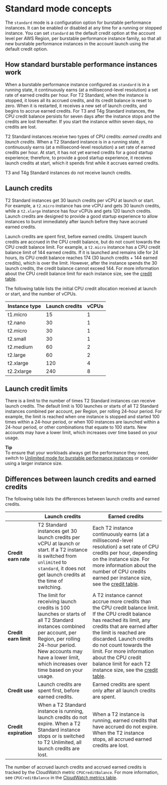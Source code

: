 # Standard mode concepts<a name="burstable-performance-instances-standard-mode-concepts"></a>

The `standard` mode is a configuration option for burstable performance instances\. It can be enabled or disabled at any time for a running or stopped instance\. You can set `standard` as the default credit option at the account level per AWS Region, per burstable performance instance family, so that all new burstable performance instances in the account launch using the default credit option\.

## How standard burstable performance instances work<a name="how-burstable-performance-instances-standard-works"></a>

When a burstable performance instance configured as `standard` is in a running state, it continuously earns \(at a millisecond\-level resolution\) a set rate of earned credits per hour\. For T2 Standard, when the instance is stopped, it loses all its accrued credits, and its credit balance is reset to zero\. When it is restarted, it receives a new set of launch credits, and begins to accrue earned credits\. For T3 and T4g Standard instances, the CPU credit balance persists for seven days after the instance stops and the credits are lost thereafter\. If you start the instance within seven days, no credits are lost\.

T2 Standard instances receive two types of CPU credits: *earned credits* and *launch credits*\. When a T2 Standard instance is in a running state, it continuously earns \(at a millisecond\-level resolution\) a set rate of earned credits per hour\. At start, it has not yet earned credits for a good startup experience; therefore, to provide a good startup experience, it receives launch credits at start, which it spends first while it accrues earned credits\.

T3 and T4g Standard instances do not receive launch credits\.

## Launch credits<a name="launch-credits"></a>

T2 Standard instances get 30 launch credits per vCPU at launch or start\. For example, a `t2.micro` instance has one vCPU and gets 30 launch credits, while a `t2.xlarge` instance has four vCPUs and gets 120 launch credits\. Launch credits are designed to provide a good startup experience to allow instances to burst immediately after launch before they have accrued earned credits\.

Launch credits are spent first, before earned credits\. Unspent launch credits are accrued in the CPU credit balance, but do not count towards the CPU credit balance limit\. For example, a `t2.micro` instance has a CPU credit balance limit of 144 earned credits\. If it is launched and remains idle for 24 hours, its CPU credit balance reaches 174 \(30 launch credits \+ 144 earned credits\), which is over the limit\. However, after the instance spends the 30 launch credits, the credit balance cannot exceed 144\. For more information about the CPU credit balance limit for each instance size, see the [credit table](burstable-credits-baseline-concepts.md#burstable-performance-instances-credit-table)\.

The following table lists the initial CPU credit allocation received at launch or start, and the number of vCPUs\.


|  Instance type  |  Launch credits  |  vCPUs  | 
| --- | --- | --- | 
| t1\.micro |  15  |  1  | 
| t2\.nano |  30  |  1  | 
| t2\.micro |  30  |  1  | 
| t2\.small |  30  |  1  | 
| t2\.medium |  60  |  2  | 
| t2\.large |  60  |  2  | 
| t2\.xlarge |  120  |  4  | 
| t2\.2xlarge |  240  |  8  | 

## Launch credit limits<a name="launch-credit-limits"></a>

There is a limit to the number of times T2 Standard instances can receive launch credits\. The default limit is 100 launches or starts of all T2 Standard instances combined per account, per Region, per rolling 24\-hour period\. For example, the limit is reached when one instance is stopped and started 100 times within a 24\-hour period, or when 100 instances are launched within a 24\-hour period, or other combinations that equate to 100 starts\. New accounts may have a lower limit, which increases over time based on your usage\.

**Tip**  
To ensure that your workloads always get the performance they need, switch to [Unlimited mode for burstable performance instances](burstable-performance-instances-unlimited-mode.md) or consider using a larger instance size\.

## Differences between launch credits and earned credits<a name="burstable-performance-instances-diff-launch-earned-credits"></a>

The following table lists the differences between launch credits and earned credits\.


|   |  Launch credits  |  Earned credits  | 
| --- | --- | --- | 
|  **Credit earn rate**  |  T2 Standard instances get 30 launch credits per vCPU at launch or start\. If a T2 instance is switched from `unlimited` to `standard`, it does not get launch credits at the time of switching\.  |  Each T2 instance continuously earns \(at a millisecond\-level resolution\) a set rate of CPU credits per hour, depending on the instance size\. For more information about the number of CPU credits earned per instance size, see the [credit table](burstable-credits-baseline-concepts.md#burstable-performance-instances-credit-table)\.  | 
|  **Credit earn limit**  |  The limit for receiving launch credits is 100 launches or starts of all T2 Standard instances combined per account, per Region, per rolling 24\-hour period\. New accounts may have a lower limit, which increases over time based on your usage\.  |  A T2 instance cannot accrue more credits than the CPU credit balance limit\. If the CPU credit balance has reached its limit, any credits that are earned after the limit is reached are discarded\. Launch credits do not count towards the limit\. For more information about the CPU credit balance limit for each T2 instance size, see the [credit table](burstable-credits-baseline-concepts.md#burstable-performance-instances-credit-table)\.  | 
|  **Credit use**  |  Launch credits are spent first, before earned credits\.  |  Earned credits are spent only after all launch credits are spent\.  | 
|  **Credit expiration**  |  When a T2 Standard instance is running, launch credits do not expire\. When a T2 Standard instance stops or is switched to T2 Unlimited, all launch credits are lost\.  |  When a T2 instance is running, earned credits that have accrued do not expire\. When the T2 instance stops, all accrued earned credits are lost\.  | 

The number of accrued launch credits and accrued earned credits is tracked by the CloudWatch metric `CPUCreditBalance`\. For more information, see `CPUCreditBalance` in the [CloudWatch metrics table](burstable-performance-instances-monitoring-cpu-credits.md#burstable-performance-instances-CW-metrics-table)\.